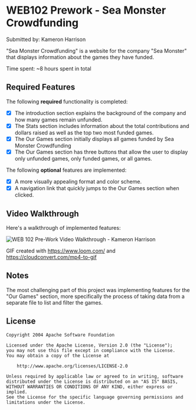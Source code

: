 # WEB102 Prework - Sea Monster Crowdfunding

Submitted by: Kameron Harrison

"Sea Monster Crowdfunding" is a website for the company "Sea Monster" that displays information about the games they have funded.

Time spent: ~8 hours spent in total

## Required Features

The following **required** functionality is completed:

* [x] The introduction section explains the background of the company and how many games remain unfunded.
* [x] The Stats section includes information about the total contributions and dollars raised as well as the top two most funded games.
* [x] The Our Games section initially displays all games funded by Sea Monster Crowdfunding
* [x] The Our Games section has three buttons that allow the user to display only unfunded games, only funded games, or all games.

The following **optional** features are implemented:

* [x] A more visually appealing format and color scheme.
* [x] A navigation link that quickly jumps to the Our Games section when clicked.

## Video Walkthrough

Here's a walkthrough of implemented features:

<img src='https://imgur.com/a/PZbYz9H' title='WEB 102 Pre-Work Video Walkthrough - Kameron Harrison' width='' alt='WEB 102 Pre-Work Video Walkthrough - Kameron Harrison' />

<!-- Replace this with whatever GIF tool you used! -->
GIF created with https://www.loom.com/ and https://cloudconvert.com/mp4-to-gif 
<!-- Recommended tools:
[Kap](https://getkap.co/) for macOS
[ScreenToGif](https://www.screentogif.com/) for Windows
[peek](https://github.com/phw/peek) for Linux. -->

## Notes

The most challenging part of this project was implementing features for the "Our Games" section, more specifically the process of taking data from a separate file to list and filter the games.

## License

    Copyright 2004 Apache Software Foundation

    Licensed under the Apache License, Version 2.0 (the "License");
    you may not use this file except in compliance with the License.
    You may obtain a copy of the License at

        http://www.apache.org/licenses/LICENSE-2.0

    Unless required by applicable law or agreed to in writing, software
    distributed under the License is distributed on an "AS IS" BASIS,
    WITHOUT WARRANTIES OR CONDITIONS OF ANY KIND, either express or implied.
    See the License for the specific language governing permissions and
    limitations under the License.
